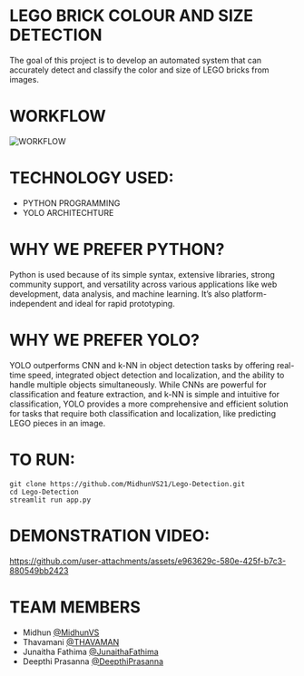 # LEGO BRICK COLOUR AND SIZE DETECTION
The goal of this project is to develop an automated system that can accurately detect and classify the color and size of LEGO bricks from images.

# WORKFLOW
![WORKFLOW](https://github.com/user-attachments/assets/49037f61-b237-4368-a113-c290fe0b6618)

#  TECHNOLOGY USED: 
- PYTHON PROGRAMMING
- YOLO ARCHITECHTURE

# WHY WE PREFER PYTHON?
Python is used because of its simple syntax, extensive libraries, strong community support, and versatility across various applications like web development, data analysis, and machine learning. It’s also platform-independent and ideal for rapid prototyping.

# WHY WE PREFER YOLO?
YOLO outperforms CNN and k-NN in object detection tasks by offering real-time speed, integrated object detection and localization, and the ability to handle multiple objects simultaneously. While CNNs are powerful for classification and feature extraction, and k-NN is simple and intuitive for classification, YOLO provides a more comprehensive and efficient solution for tasks that require both classification and localization, like predicting LEGO pieces in an image.

# TO RUN:
```
git clone https://github.com/MidhunVS21/Lego-Detection.git
cd Lego-Detection
streamlit run app.py
```

# DEMONSTRATION VIDEO:


https://github.com/user-attachments/assets/e963629c-580e-425f-b7c3-880549bb2423



# TEAM MEMBERS
- Midhun [@MidhunVS](https://github.com/MidhunVS21)
- Thavamani [@THAVAMAN](https://github.com/THAVAMANI-T)
- Junaitha Fathima [@JunaithaFathima](https://github.com/Junai-13)
- Deepthi Prasanna [@DeepthiPrasanna](https://github.com/DeepthiPrasannaIntern)


